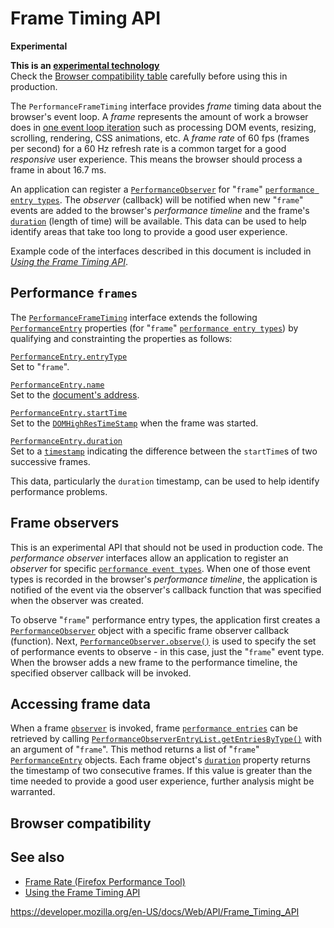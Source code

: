 Frame Timing API
================

**Experimental**

**This is an [experimental technology](https://developer.mozilla.org/en-US/docs/MDN/Guidelines/Conventions_definitions#experimental)**  
Check the [Browser compatibility table](#browser_compatibility) carefully before using this in production.

The `PerformanceFrameTiming` interface provides *frame* timing data about the browser's event loop. A *frame* represents the amount of work a browser does in [one event loop iteration](https://html.spec.whatwg.org/multipage/webappapis.html#processing-model-8) such as processing DOM events, resizing, scrolling, rendering, CSS animations, etc. A *frame rate* of 60 fps (frames per second) for a 60 Hz refresh rate is a common target for a good *responsive* user experience. This means the browser should process a frame in about 16.7 ms.

An application can register a [`PerformanceObserver`](performanceobserver) for "`frame`" [`performance entry types`](performanceentry). The *observer* (callback) will be notified when new "`frame`" events are added to the browser's *performance timeline* and the frame's [`duration`](performanceentry/duration) (length of time) will be available. This data can be used to help identify areas that take too long to provide a good user experience.

Example code of the interfaces described in this document is included in *[Using the Frame Timing API](frame_timing_api/using_the_frame_timing_api)*.

Performance `frames`
--------------------

The [`PerformanceFrameTiming`](performanceframetiming) interface extends the following [`PerformanceEntry`](performanceentry) properties (for "`frame`" [`performance entry types`](performanceentry/entrytype)) by qualifying and constrainting the properties as follows:

[`PerformanceEntry.entryType`](performanceentry/entrytype)  
Set to "`frame`".

[`PerformanceEntry.name`](performanceentry/name)  
Set to the [document's address](https://dom.spec.whatwg.org/#concept-document-url).

[`PerformanceEntry.startTime`](performanceentry/starttime)  
Set to the [`DOMHighResTimeStamp`](domhighrestimestamp) when the frame was started.

[`PerformanceEntry.duration`](performanceentry/duration)  
Set to a [`timestamp`](domhighrestimestamp) indicating the difference between the `startTime`s of two successive frames.

This data, particularly the `duration` timestamp, can be used to help identify performance problems.

Frame observers
---------------

<span class="icon experimental" viewbox="0 0 100 100" xmlns="http://www.w3.org/2000/svg" role="img"> This is an experimental API that should not be used in production code. </span>The *performance observer* interfaces allow an application to register an *observer* for specific [`performance event types`](performanceentry). When one of those event types is recorded in the browser's *performance timeline*, the application is notified of the event via the observer's callback function that was specified when the observer was created.

To observe "`frame`" performance entry types, the application first creates a [`PerformanceObserver`](performanceobserver) object with a specific frame observer callback (function). Next, [`PerformanceObserver.observe()`](performanceobserver/observe) is used to specify the set of performance events to observe - in this case, just the "`frame`" event type. When the browser adds a new frame to the performance timeline, the specified observer callback will be invoked.

Accessing frame data
--------------------

When a frame [`observer`](performanceobserver) is invoked, frame [`performance entries`](performanceentry) can be retrieved by calling [`PerformanceObserverEntryList.getEntriesByType()`](performanceobserverentrylist/getentriesbytype) with an argument of "`frame`". This method returns a list of "`frame`" [`PerformanceEntry`](performanceentry) objects. Each frame object's [`duration`](performanceentry/duration) property returns the timestamp of two consecutive frames. If this value is greater than the time needed to provide a good user experience, further analysis might be warranted.

Browser compatibility
---------------------

See also
--------

-   [Frame Rate (Firefox Performance Tool)](https://developer.mozilla.org/en-US/docs/Tools/Performance/Frame_rate)
-   [Using the Frame Timing API](frame_timing_api/using_the_frame_timing_api)

<a href="https://developer.mozilla.org/en-US/docs/Web/API/Frame_Timing_API" class="_attribution-link">https://developer.mozilla.org/en-US/docs/Web/API/Frame_Timing_API</a>
